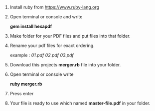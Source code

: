 1. Install ruby from  https://www.ruby-lang.org
2. Open terminal or console and write 

	__gem install hexapdf__
3. Make folder for your PDF files and put files into that folder.
4. Rename your pdf files for exact ordering.

   example : *01.pdf 02.pdf 03.pdf*
5. Download this projects __merger.rb__ file into your folder.
6. Open terminal or console write

	__ruby merger.rb__
7. Press enter
8. Your file is ready to use which named __master-file.pdf__ in your folder.

